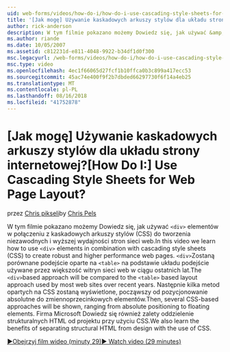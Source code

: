 ```yaml
---
uid: web-forms/videos/how-do-i/how-do-i-use-cascading-style-sheets-for-web-page-layout
title: '[Jak mogę] Używanie kaskadowych arkuszy stylów dla układu strony internetowej? | Microsoft Docs'
author: rick-anderson
description: W tym filmie pokazano możemy Dowiedz się, jak używać &amp;lt; div&amp;kolejno elementy w połączeniu z kaskadowych arkuszy stylów (CSS) do tworzenia niezawodnych i wyższej wydajności sieci web p...
ms.author: riande
ms.date: 10/05/2007
ms.assetid: c812231d-e811-4048-9922-b34df1d0f300
msc.legacyurl: /web-forms/videos/how-do-i/how-do-i-use-cascading-style-sheets-for-web-page-layout
msc.type: video
ms.openlocfilehash: 4ec1f66065d27fcf1b10ffca0b3c899a417ecc53
ms.sourcegitcommit: 45ac74e400f9f2b7dbded66297730f6f14a4eb25
ms.translationtype: MT
ms.contentlocale: pl-PL
ms.lasthandoff: 08/16/2018
ms.locfileid: "41752878"
---
```

<a name="how-do-i-use-cascading-style-sheets-for-web-page-layout"></a><span data-ttu-id="5a4f4-104">[Jak mogę] Używanie kaskadowych arkuszy stylów dla układu strony internetowej?</span><span class="sxs-lookup"><span data-stu-id="5a4f4-104">[How Do I:] Use Cascading Style Sheets for Web Page Layout?</span></span>
====================
<span data-ttu-id="5a4f4-105">przez [Chris pikseli](https://twitter.com/chrispels)</span><span class="sxs-lookup"><span data-stu-id="5a4f4-105">by [Chris Pels](https://twitter.com/chrispels)</span></span>

<span data-ttu-id="5a4f4-106">W tym filmie pokazano możemy Dowiedz się, jak używać `<div>` elementów w połączeniu z kaskadowych arkuszy stylów (CSS) do tworzenia niezawodnych i wyższej wydajności stron sieci web.</span><span class="sxs-lookup"><span data-stu-id="5a4f4-106">In this video we learn how to use `<div>` elements in combination with cascading style sheets (CSS) to create robust and higher performance web pages.</span></span> <span data-ttu-id="5a4f4-107">`<div>`Zostaną porównane podejście oparte na `<table>` na podstawie układu podejście używane przez większość witryn sieci web w ciągu ostatnich lat.</span><span class="sxs-lookup"><span data-stu-id="5a4f4-107">The `<div>`based approach will be compared to the `<table>` based layout approach used by most web sites over recent years.</span></span> <span data-ttu-id="5a4f4-108">Następnie kilka metod opartych na CSS zostaną wyświetlone, począwszy od pozycjonowanie absolutne do zmiennoprzecinkowych elementów.</span><span class="sxs-lookup"><span data-stu-id="5a4f4-108">Then, several CSS-based approaches will be shown, ranging from absolute positioning to floating elements.</span></span> <span data-ttu-id="5a4f4-109">Firma Microsoft Dowiedz się również zalety oddzielenie strukturalnych HTML od projektu przy użyciu CSS.</span><span class="sxs-lookup"><span data-stu-id="5a4f4-109">We also learn the benefits of separating structural HTML from design with the use of CSS.</span></span>

[<span data-ttu-id="5a4f4-110">&#9654;Obejrzyj film wideo (minuty 29)</span><span class="sxs-lookup"><span data-stu-id="5a4f4-110">&#9654; Watch video (29 minutes)</span></span>](https://channel9.msdn.com/Blogs/ASP-NET-Site-Videos/how-do-i-use-cascading-style-sheets-for-web-page-layout)
